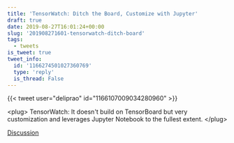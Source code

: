 ```yaml
---
title: 'TensorWatch: Ditch the Board, Customize with Jupyter'
draft: true
date: 2019-08-27T16:01:24+00:00
slug: '201908271601-tensorwatch-ditch-board'
tags:
  - tweets
is_tweet: true
tweet_info:
  id: '1166274501027360769'
  type: 'reply'
  is_thread: False
---
```




{{< tweet user="deliprao" id="1166107009034280960" >}}

&lt;plug&gt; TensorWatch: It doesn't build on TensorBoard but very customization and leverages Jupyter Notebook to the fullest extent. &lt;/plug&gt;

[Discussion](https://x.com/sytelus/status/1166274501027360769)
